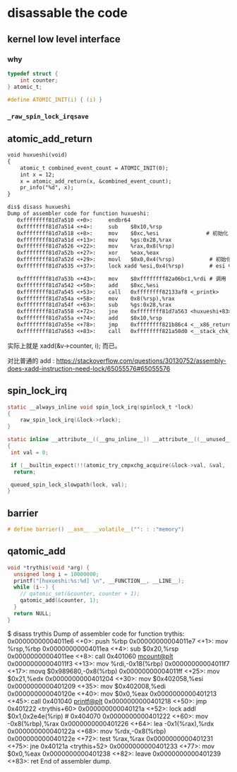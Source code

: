 # disassable the code

## kernel low level interface

### why
```c
typedef struct {
	int counter;
} atomic_t;

#define ATOMIC_INIT(i) { (i) }
```

### `_raw_spin_lock_irqsave`

## atomic_add_return
```txt
void huxueshi(void)
{
	atomic_t combined_event_count = ATOMIC_INIT(0);
	int x = 12;
	x = atomic_add_return(x, &combined_event_count);
	pr_info("%d", x);
}
```

```txt
dis$ disass huxueshi
Dump of assembler code for function huxueshi:
   0xffffffff81d7a510 <+0>:     endbr64
   0xffffffff81d7a514 <+4>:     sub    $0x10,%rsp
   0xffffffff81d7a518 <+8>:     mov    $0xc,%esi               # 初始化 x
   0xffffffff81d7a51d <+13>:    mov    %gs:0x28,%rax
   0xffffffff81d7a526 <+22>:    mov    %rax,0x8(%rsp)
   0xffffffff81d7a52b <+27>:    xor    %eax,%eax
   0xffffffff81d7a52d <+29>:    movl   $0x0,0x4(%rsp)           # 初始化 combined_event_count
   0xffffffff81d7a535 <+37>:    lock xadd %esi,0x4(%rsp)        # esi 中持有两者之后，而 0x(%rsp) 也就是 atomic_t 被更新上两者之和。

   0xffffffff81d7a53b <+43>:    mov    $0xffffffff82a06bc1,%rdi # 调用 pr_info
   0xffffffff81d7a542 <+50>:    add    $0xc,%esi
   0xffffffff81d7a545 <+53>:    call   0xffffffff82133af8 <_printk>
   0xffffffff81d7a54a <+58>:    mov    0x8(%rsp),%rax
   0xffffffff81d7a54f <+63>:    sub    %gs:0x28,%rax
   0xffffffff81d7a558 <+72>:    jne    0xffffffff81d7a563 <huxueshi+83>
   0xffffffff81d7a55a <+74>:    add    $0x10,%rsp
   0xffffffff81d7a55e <+78>:    jmp    0xffffffff821b86c4 <__x86_return_thunk>
   0xffffffff81d7a563 <+83>:    call   0xffffffff821a50d0 <__stack_chk_fail>
```
实际上就是 xadd(&v->counter, i); 而已。

对比普通的 add :
https://stackoverflow.com/questions/30130752/assembly-does-xadd-instruction-need-lock/65055576#65055576

## spin_lock_irq

```c
static __always_inline void spin_lock_irq(spinlock_t *lock)
{
	raw_spin_lock_irq(&lock->rlock);
}
```

```c
static inline __attribute__((__gnu_inline__)) __attribute__((__unused__)) __attribute__((no_instrument_function)) __attribute__((__always_inline__)) void queued_spin_lock(struct qspinlock *lock)
{
 int val = 0;

 if (__builtin_expect(!!(atomic_try_cmpxchg_acquire(&lock->val, &val, (1U << 0))), 1))
  return;

 queued_spin_lock_slowpath(lock, val);
}
```

## barrier
```c
# define barrier() __asm__ __volatile__("": : :"memory")
```

## qatomic_add
```c
void *trythis(void *arg) {
  unsigned long i = 10000000;
  printf("[huxueshi:%s:%d] \n", __FUNCTION__, __LINE__);
  while (i--) {
    // qatomic_set(&counter, counter + 1);
    qatomic_add(&counter, 1);
  }
  return NULL;
}
```

$ disass trythis
Dump of assembler code for function trythis:
   0x00000000004011e6 <+0>:     push   %rbp
   0x00000000004011e7 <+1>:     mov    %rsp,%rbp
   0x00000000004011ea <+4>:     sub    $0x20,%rsp
   0x00000000004011ee <+8>:     call   0x401060 <mcount@plt>
   0x00000000004011f3 <+13>:    mov    %rdi,-0x18(%rbp)
   0x00000000004011f7 <+17>:    movq   $0x989680,-0x8(%rbp)
   0x00000000004011ff <+25>:    mov    $0x21,%edx
   0x0000000000401204 <+30>:    mov    $0x402058,%esi
   0x0000000000401209 <+35>:    mov    $0x402008,%edi
   0x000000000040120e <+40>:    mov    $0x0,%eax
   0x0000000000401213 <+45>:    call   0x401040 <printf@plt>
   0x0000000000401218 <+50>:    jmp    0x401222 <trythis+60>
   0x000000000040121a <+52>:    lock addl $0x1,0x2e4e(%rip)        # 0x404070 <counter>
   0x0000000000401222 <+60>:    mov    -0x8(%rbp),%rax
   0x0000000000401226 <+64>:    lea    -0x1(%rax),%rdx
   0x000000000040122a <+68>:    mov    %rdx,-0x8(%rbp)
   0x000000000040122e <+72>:    test   %rax,%rax
   0x0000000000401231 <+75>:    jne    0x40121a <trythis+52>
   0x0000000000401233 <+77>:    mov    $0x0,%eax
   0x0000000000401238 <+82>:    leave
   0x0000000000401239 <+83>:    ret
End of assembler dump.
